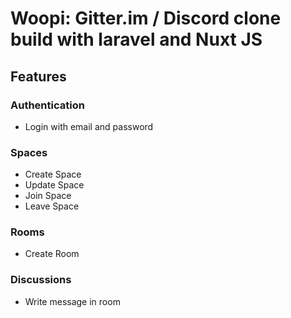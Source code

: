 # Woopi: **Gitter.im / Discord clone build with laravel and Nuxt JS**

## Features

### Authentication

- Login with email and password

### Spaces

- Create Space
- Update Space
- Join Space
- Leave Space

### Rooms

- Create Room

### Discussions

- Write message in room
